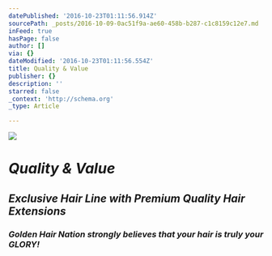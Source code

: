 ```yaml
---
datePublished: '2016-10-23T01:11:56.914Z'
sourcePath: _posts/2016-10-09-0ac51f9a-ae60-458b-b287-c1c8159c12e7.md
inFeed: true
hasPage: false
author: []
via: {}
dateModified: '2016-10-23T01:11:56.554Z'
title: Quality & Value
publisher: {}
description: ''
starred: false
_context: 'http://schema.org'
_type: Article

---
```

![](https://the-grid-user-content.s3-us-west-2.amazonaws.com/9ee9d3f1-a668-4d41-bf15-60a9e2756fc6.jpg)

# _**Quality & Value**_

## _**Exclusive Hair Line with Premium Quality Hair Extensions**_

### _**Golden Hair Nation** strongly believes that your hair is truly your GLORY!_